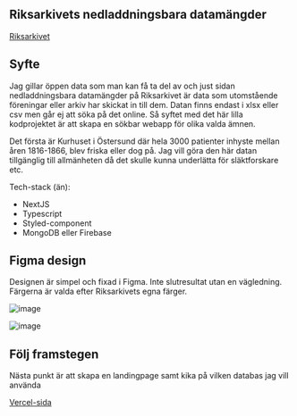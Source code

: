 ## Riksarkivets nedladdningsbara datamängder

[Riksarkivet](https://riksarkivet.se/psidata)

## Syfte

Jag gillar öppen data som man kan få ta del av och just sidan nedladdningsbara datamängder på Riksarkivet är data som utomstående föreningar eller arkiv har skickat in till dem. Datan finns endast i xlsx eller csv men går ej att söka på det online. Så syftet med det här lilla kodprojektet är att skapa en sökbar webapp för olika valda ämnen. 

Det första är Kurhuset i Östersund där hela 3000 patienter inhyste mellan åren 1816-1866, blev friska eller dog på. Jag vill göra den här datan tillgänglig till allmänheten då det skulle kunna underlätta för släktforskare etc.

Tech-stack (än):
* NextJS
* Typescript
* Styled-component
* MongoDB eller Firebase

## Figma design
Designen är simpel och fixad i Figma. Inte slutresultat utan en vägledning.
Färgerna är valda efter Riksarkivets egna färger.

![image](https://user-images.githubusercontent.com/70426543/216139853-ae63f32c-1bf8-46ac-97db-c291444d835d.png)

![image](https://user-images.githubusercontent.com/70426543/216139966-d64b2221-a1b6-480e-b28d-a0e74eddb19a.png)

## Följ framstegen

Nästa punkt är att skapa en landingpage samt kika på vilken databas jag vill använda

[Vercel-sida](https://historiska-databaser.vercel.app/kurhuset-i-ostersund?page=1)
